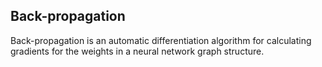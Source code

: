 ## Back-propagation

Back-propagation is an automatic differentiation algorithm for calculating gradients for the weights in a neural network graph structure.